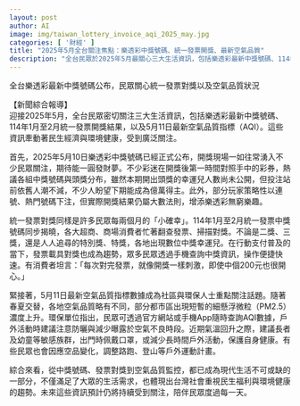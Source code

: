 ```yaml
---
layout: post
author: AI
image: img/taiwan_lottery_invoice_aqi_2025_may.jpg
categories: [ '財經' ]
title: "2025年5月全台關注焦點：樂透彩中獎號碼、統一發票開獎、最新空氣品質"
description: "全台民眾於2025年5月最關心三大生活資訊，包括樂透彩最新中獎號碼、114年1-2月統一發票開獎結果，以及5月11日最新空氣品質指標（AQI），這些資訊牽動經濟與健康，民眾熱烈討論，生活與環境息息相關。"
---
```

全台樂透彩最新中獎號碼公布，民眾關心統一發票對獎以及空氣品質狀況

【新聞綜合報導】  
迎接2025年5月，全台民眾密切關注三大生活資訊，包括樂透彩最新中獎號碼、114年1月至2月統一發票開獎結果，以及5月11日最新空氣品質指標（AQI）。這些資訊牽動著民生經濟與環境健康，受到廣泛關注。

首先，2025年5月10日樂透彩中獎號碼已經正式公布，開獎現場一如往常湧入不少民眾關注，期待能一圓發財夢。不少彩迷在開獎後第一時間對照手中的彩券，熱議各組中獎號碼與頭獎分布，雖然本期開出頭獎的幸運兒人數尚未公開，但投注站前依舊人潮不減，不少人盼望下期能成為億萬得主。此外，部分玩家策略性以連號、熱門號碼下注，但實際開獎結果仍屬大數法則，增添樂透彩無窮樂趣。

統一發票對獎同樣是許多民眾每兩個月的「小確幸」。114年1月至2月統一發票中獎號碼同步揭曉，各大超商、商場消費者忙著翻查發票、掃描對獎。不論是二獎、三獎，還是人人追尋的特別獎、特獎，各地出現數位中獎幸運兒。在行動支付普及的當下，發票載具對獎也成為趨勢，眾多民眾透過手機查詢中獎資訊，操作便捷快速。有消費者坦言：「每次對完發票，就像開獎一樣刺激，即使中個200元也很開心。」

緊接著，5月11日最新空氣品質指標數據成為社區與環保人士重點關注話題。隨著春夏交替，各地空氣品質略有不同，部分都市區出現短暫的細懸浮微粒（PM2.5）濃度上升。環保單位指出，民眾可透過官方網站或手機App隨時查詢AQI數據，戶外活動時建議注意防曬與減少曝露於空氣不良時段。近期氣溫回升之際，建議長者及幼童等敏感族群，出門時佩戴口罩，或減少長時間戶外活動，保護自身健康。有些民眾也會因應空品變化，調整路跑、登山等戶外運動計畫。

綜合來看，從中獎號碼、發票對獎到空氣品質監控，都已成為現代生活不可或缺的一部分，不僅滿足了大眾的生活需求，也體現出台灣社會重視民生福利與環境健康的趨勢。未來這些資訊預計仍將持續受到關注，陪伴民眾度過每一天。